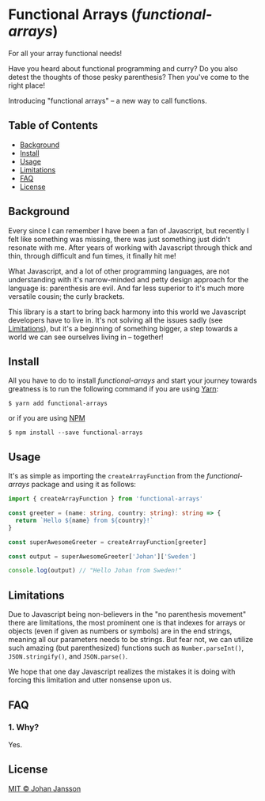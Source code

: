# Functional Arrays (_functional-arrays_)

For all your array functional needs!

Have you heard about functional programming and curry? Do you also detest the thoughts of those pesky parenthesis? Then you've come to the right place!

Introducing "functional arrays" – a new way to call functions.

## Table of Contents

- [Background](#background)
- [Install](#install)
- [Usage](#usage)
- [Limitations](#limitations)
- [FAQ](#faq)
- [License](#license)

## Background

Every since I can remember I have been a fan of Javascript, but recently I felt like something was missing, there was just something just didn't resonate with me.
After years of working with Javascript through thick and thin, through difficult and fun times, it finally hit me!

What Javascript, and a lot of other programming languages, are not understanding with it's narrow-minded and petty design approach for the language is: parenthesis are evil. And far less superior to it's much more versatile cousin; the curly brackets.

This library is a start to bring back harmony into this world we Javascript developers have to live in. It's not solving all the issues sadly (see [Limitations](#limitations)), but it's a beginning of something bigger, a step towards a world we can see ourselves living in – together!

## Install

All you have to do to install _functional-arrays_ and start your journey towards greatness is to run the following command if you are using [Yarn](https://yarnpkg.com/):

```console
$ yarn add functional-arrays
```

or if you are using [NPM](https://www.npmjs.com/)

```console
$ npm install --save functional-arrays
```

## Usage

It's as simple as importing the `createArrayFunction` from the _functional-arrays_ package and using it as follows:

```typescript
import { createArrayFunction } from 'functional-arrays'

const greeter = (name: string, country: string): string => {
  return `Hello ${name} from ${country}!`
}

const superAwesomeGreeter = createArrayFunction[greeter]

const output = superAwesomeGreeter['Johan']['Sweden']

console.log(output) // "Hello Johan from Sweden!"
```

## Limitations

Due to Javascript being non-believers in the "no parenthesis movement" there are limitations, the most prominent one is that indexes for arrays or objects (even if given as numbers or symbols) are in the end strings, meaning all our parameters needs to be strings.
But fear not, we can utilize such amazing (but parenthesized) functions such as `Number.parseInt()`, `JSON.stringify()`, and `JSON.parse()`.

We hope that one day Javascript realizes the mistakes it is doing with forcing this limitation and utter nonsense upon us.

## FAQ

### 1. Why?

Yes.

## License

[MIT © Johan Jansson](../LICENSE)
